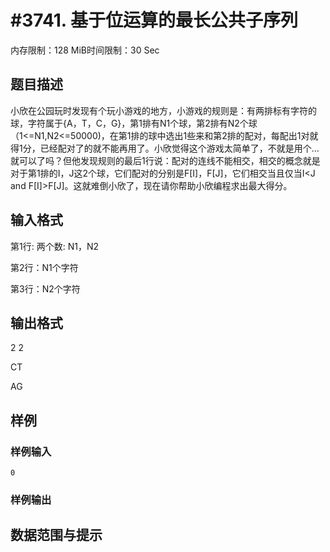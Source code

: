 # #3741. 基于位运算的最长公共子序列

内存限制：128 MiB时间限制：30 Sec

## 题目描述

小欣在公园玩时发现有个玩小游戏的地方，小游戏的规则是：有两排标有字符的球，字符属于{A，T，C，G}，第1排有N1个球，第2排有N2个球（1<=N1,N2<=50000)，在第1排的球中选出1些来和第2排的配对，每配出1对就得1分，已经配对了的就不能再用了。小欣觉得这个游戏太简单了，不就是用个&hellip;就可以了吗？但他发现规则的最后1行说：配对的连线不能相交，相交的概念就是对于第1排的I，J这2个球，它们配对的分别是F[I]，F[J]，它们相交当且仅当I<J and F[I]>F[J]。这就难倒小欣了，现在请你帮助小欣编程求出最大得分。

## 输入格式

第1行: 两个数: N1，N2

第2行：N1个字符

第3行：N2个字符

## 输出格式

2 2

CT

AG

## 样例

### 样例输入

    
    0
    

### 样例输出

## 数据范围与提示

